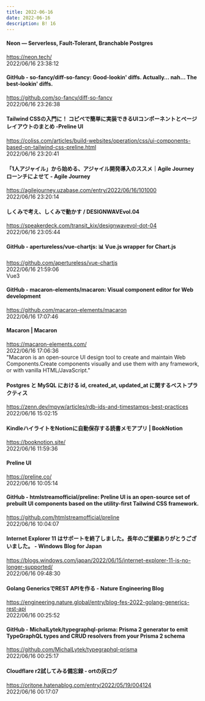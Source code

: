 ```yaml
---
title: 2022-06-16
date: 2022-06-16
description: B! 16
---
```


#### Neon — Serverless, Fault-Tolerant, Branchable Postgres
https://neon.tech/<br>
2022/06/16 23:38:12<br>


#### GitHub - so-fancy/diff-so-fancy: Good-lookin' diffs. Actually… nah… The best-lookin' diffs.
https://github.com/so-fancy/diff-so-fancy<br>
2022/06/16 23:26:38<br>


#### Tailwind CSSの入門に！ コピペで簡単に実装できるUIコンポーネントとページレイアウトのまとめ -Preline UI
https://coliss.com/articles/build-websites/operation/css/ui-components-based-on-tailwind-css-preline.html<br>
2022/06/16 23:20:41<br>


#### 「1人アジャイル」から始める、アジャイル開発導入のススメ｜Agile Journeyローンチによせて - Agile Journey
https://agilejourney.uzabase.com/entry/2022/06/16/101000<br>
2022/06/16 23:20:14<br>


#### しくみで考え、しくみで動かす / DESIGNWAVEvol.04
https://speakerdeck.com/transit_kix/designwavevol-dot-04<br>
2022/06/16 23:05:44<br>


#### GitHub - apertureless/vue-chartjs: 📊 Vue.js wrapper for Chart.js
https://github.com/apertureless/vue-chartjs<br>
2022/06/16 21:59:06<br>
Vue3


#### GitHub - macaron-elements/macaron: Visual component editor for Web development
https://github.com/macaron-elements/macaron<br>
2022/06/16 17:07:46<br>


#### Macaron | Macaron
https://macaron-elements.com/<br>
2022/06/16 17:06:36<br>
"Macaron is an open-source UI design tool to create and maintain Web Components.Create components visually and use them with any framework, or with vanilla HTML/JavaScript."


#### Postgres と MySQL における id, created_at, updated_at に関するベストプラクティス
https://zenn.dev/mpyw/articles/rdb-ids-and-timestamps-best-practices<br>
2022/06/16 15:02:15<br>


#### KindleハイライトをNotionに自動保存する読書メモアプリ | BookNotion
https://booknotion.site/<br>
2022/06/16 11:59:36<br>


#### Preline UI
https://preline.co/<br>
2022/06/16 10:05:14<br>


#### GitHub - htmlstreamofficial/preline: Preline UI is an open-source set of prebuilt UI components based on the utility-first Tailwind CSS framework.
https://github.com/htmlstreamofficial/preline<br>
2022/06/16 10:04:07<br>


#### Internet Explorer 11 はサポートを終了しました。長年のご愛顧ありがとうございました。 - Windows Blog for Japan
https://blogs.windows.com/japan/2022/06/15/internet-explorer-11-is-no-longer-supported/<br>
2022/06/16 09:48:30<br>


#### Golang GenericsでREST APIを作る - Nature Engineering Blog
https://engineering.nature.global/entry/blog-fes-2022-golang-generics-rest-api<br>
2022/06/16 00:25:52<br>


#### GitHub - MichalLytek/typegraphql-prisma: Prisma 2 generator to emit TypeGraphQL types and CRUD resolvers from your Prisma 2 schema
https://github.com/MichalLytek/typegraphql-prisma<br>
2022/06/16 00:25:17<br>


#### Cloudflare r2試してみる備忘録 - ortの灰ログ
https://oritone.hatenablog.com/entry/2022/05/19/004124<br>
2022/06/16 00:17:07<br>


